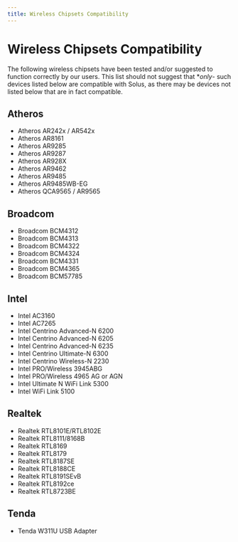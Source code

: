 ```yaml
---
title: Wireless Chipsets Compatibility
---
```

# Wireless Chipsets Compatibility

The following wireless chipsets have been tested and/or suggested to function correctly by our users. This list should not suggest that **only*- such devices listed below are compatible with Solus, as there may be devices not listed below that are in 
fact compatible.

## Atheros

- Atheros AR242x / AR542x
- Atheros AR8161
- Atheros AR9285
- Atheros AR9287
- Atheros AR928X
- Atheros AR9462
- Atheros AR9485 
- Atheros AR9485WB-EG
- Atheros QCA9565 / AR9565

## Broadcom

- Broadcom BCM4312
- Broadcom BCM4313
- Broadcom BCM4322
- Broadcom BCM4324
- Broadcom BCM4331
- Broadcom BCM4365
- Broadcom BCM57785

## Intel

- Intel AC3160
- Intel AC7265
- Intel Centrino Advanced-N 6200
- Intel Centrino Advanced-N 6205
- Intel Centrino Advanced-N 6235
- Intel Centrino Ultimate-N 6300
- Intel Centrino Wireless-N 2230
- Intel PRO/Wireless 3945ABG
- Intel PRO/Wireless 4965 AG or AGN
- Intel Ultimate N WiFi Link 5300
- Intel WiFi Link 5100

## Realtek

- Realtek RTL8101E/RTL8102E
- Realtek RTL8111/8168B
- Realtek RTL8169
- Realtek RTL8179
- Realtek RTL8187SE
- Realtek RTL8188CE
- Realtek RTL8191SEvB
- Realtek RTL8192ce
- Realtek RTL8723BE

## Tenda

- Tenda W311U USB Adapter
